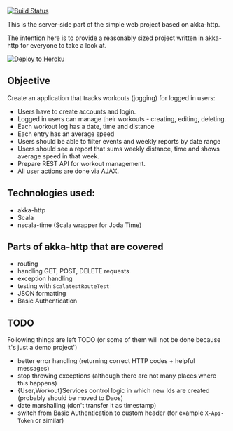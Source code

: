 [![Build Status](https://travis-ci.org/wlk/workout-tracker-akka-http.svg?branch=master)](https://travis-ci.org/wlk/workout-tracker-akka-http)


This is the server-side part of the simple web project based on akka-http.

The intention here is to provide a reasonably sized project written in akka-http for everyone to take a look at.

[![Deploy to Heroku](https://www.herokucdn.com/deploy/button.png)](https://heroku.com/deploy)


## Objective

Create an application that tracks workouts (jogging) for logged in users:
* Users have to create accounts and login.
* Logged in users can manage their workouts - creating, editing, deleting.
* Each workout log has a date, time and distance
* Each entry has an average speed
* Users should be able to filter events and weekly reports by date range
* Users should see a report that sums weekly distance, time and shows average speed in that week.
* Prepare REST API for workout management.
* All user actions are done via AJAX.

## Technologies used:
- akka-http
- Scala
- nscala-time (Scala wrapper for Joda Time)

## Parts of akka-http that are covered

* routing
* handling GET, POST, DELETE requests
* exception handling
* testing with `ScalatestRouteTest`
* JSON formatting
* Basic Authentication


## TODO

Following things are left TODO (or some of them will not be done because it's just a demo project')
* better error handling (returning correct HTTP codes + helpful messages)
* stop throwing exceptions (although there are not many places where this happens)
* {User,Workout}Services control logic in which new Ids are created (probably should be moved to Daos)
* date marshalling (don't transfer it as timestamp)
* switch from Basic Authentication to custom header (for example `X-Api-Token` or similar)